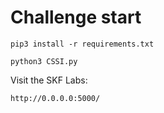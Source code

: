 # Challenge start

```
pip3 install -r requirements.txt
```

```
python3 CSSI.py
```

Visit the SKF Labs:
```
http://0.0.0.0:5000/
```
